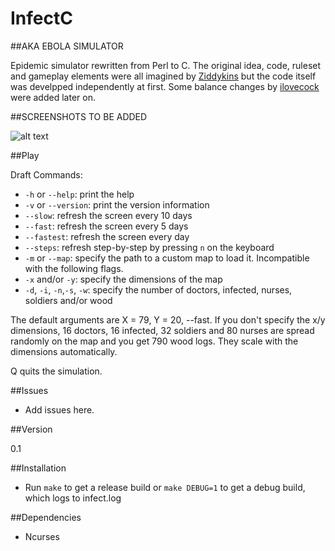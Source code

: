 InfectC
=========

##AKA EBOLA SIMULATOR

Epidemic simulator rewritten from Perl to C. The original idea, code, ruleset and gameplay elements were all imagined by [Ziddykins](https://github.com/Ziddykins/Infect) but the code itself was develpped independently at first. Some balance changes by [ilovecock](https://github.com/ilovecock/Infect) were added later on.

##SCREENSHOTS TO BE ADDED

![alt text](http://imgur.com/abc.jpg "Add screenshot here") 

##Play

Draft Commands:

- ```-h``` or ```--help```: print the help
- ```-v``` or ```--version```: print the version information
- ```--slow```: refresh the screen every 10 days
- ```--fast```: refresh the screen every 5 days
- ```--fastest```: refresh the screen every day
- ```--steps```: refresh step-by-step by pressing ```n``` on the keyboard
- ```-m``` or ```--map```: specify the path to a custom map to load it. Incompatible with the following flags.
- ```-x``` and/or ```-y```: specify the dimensions of the map
- ```-d```, ```-i```, ```-n```,```-s```, ```-w```: specify the number of doctors, infected, nurses, soldiers and/or wood

The default arguments are X = 79, Y = 20, --fast. If you don't specify the x/y dimensions, 16 doctors, 16 infected, 32 soldiers and 80 nurses are spread randomly on the map and you get 790 wood logs. They scale with the dimensions automatically.

Q quits the simulation.

##Issues

- Add issues here.

##Version

0.1

##Installation

- Run ```make``` to get a release build or ```make DEBUG=1``` to get a debug build, which logs to infect.log

##Dependencies

* Ncurses

